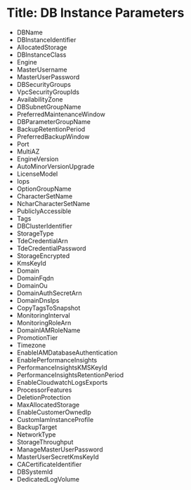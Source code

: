 # Title: DB Instance Parameters

- DBName
- DBInstanceIdentifier
- AllocatedStorage
- DBInstanceClass
- Engine
- MasterUsername
- MasterUserPassword
- DBSecurityGroups
- VpcSecurityGroupIds
- AvailabilityZone
- DBSubnetGroupName
- PreferredMaintenanceWindow
- DBParameterGroupName
- BackupRetentionPeriod
- PreferredBackupWindow
- Port
- MultiAZ
- EngineVersion
- AutoMinorVersionUpgrade
- LicenseModel
- Iops
- OptionGroupName
- CharacterSetName
- NcharCharacterSetName
- PubliclyAccessible
- Tags
- DBClusterIdentifier
- StorageType
- TdeCredentialArn
- TdeCredentialPassword
- StorageEncrypted
- KmsKeyId
- Domain
- DomainFqdn
- DomainOu
- DomainAuthSecretArn
- DomainDnsIps
- CopyTagsToSnapshot
- MonitoringInterval
- MonitoringRoleArn
- DomainIAMRoleName
- PromotionTier
- Timezone
- EnableIAMDatabaseAuthentication
- EnablePerformanceInsights
- PerformanceInsightsKMSKeyId
- PerformanceInsightsRetentionPeriod
- EnableCloudwatchLogsExports
- ProcessorFeatures
- DeletionProtection
- MaxAllocatedStorage
- EnableCustomerOwnedIp
- CustomIamInstanceProfile
- BackupTarget
- NetworkType
- StorageThroughput
- ManageMasterUserPassword
- MasterUserSecretKmsKeyId
- CACertificateIdentifier
- DBSystemId
- DedicatedLogVolume